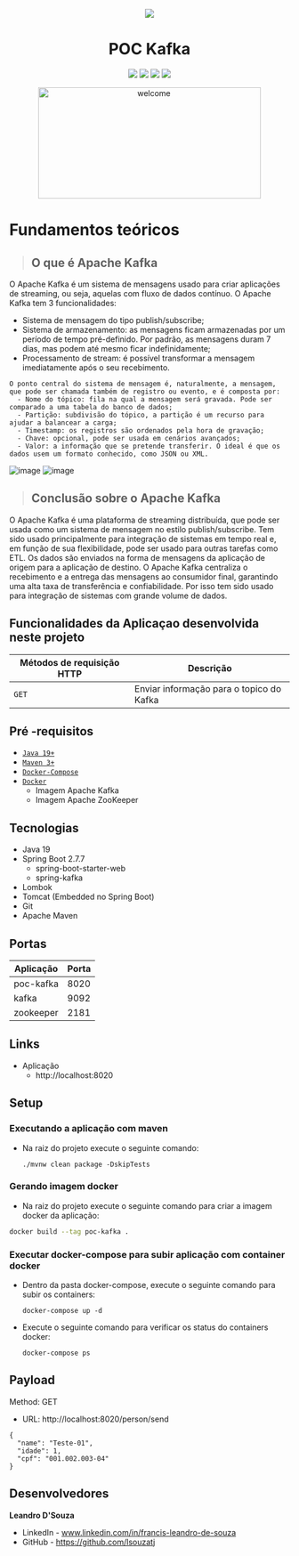 <div align="center">

![](https://img.shields.io/badge/Status-%20Concluído-green)
</div>

<div align="center">

# POC Kafka

![](https://img.shields.io/badge/Autor-Francis%20Leandro%20-brightgreen)
![](https://img.shields.io/badge/Language-java-brightgreen)
![](https://img.shields.io/badge/Framework-springboot-brightgreen)
![](https://img.shields.io/badge/Mensageria-Kafka-brightgreen)

</div> 

<div align="center">

<img src="https://github.com/lsouzatj/poc-kafka/blob/main/image.png" alt="welcome" width="400" height="200"/>
  
</div> 

# Fundamentos teóricos
>## O que é Apache Kafka
O Apache Kafka é um sistema de mensagens usado para criar aplicações de streaming, ou seja, aquelas com fluxo de dados contínuo.
O Apache Kafka tem 3 funcionalidades:
- Sistema de mensagem do tipo publish/subscribe;
- Sistema de armazenamento: as mensagens ficam armazenadas por um período de tempo pré-definido. Por padrão, as mensagens duram 7 dias, mas podem até mesmo ficar indefinidamente;
- Processamento de stream: é possível transformar a mensagem imediatamente após o seu recebimento.  

```
O ponto central do sistema de mensagem é, naturalmente, a mensagem, que pode ser chamada também de registro ou evento, e é composta por:
  - Nome do tópico: fila na qual a mensagem será gravada. Pode ser comparado a uma tabela do banco de dados;
  - Partição: subdivisão do tópico, a partição é um recurso para ajudar a balancear a carga;
  - Timestamp: os registros são ordenados pela hora de gravação;
  - Chave: opcional, pode ser usada em cenários avançados;
  - Valor: a informação que se pretende transferir. O ideal é que os dados usem um formato conhecido, como JSON ou XML.  
```
![image](https://user-images.githubusercontent.com/30552983/210133593-40cf447e-49c2-48cb-baa7-b72d99456d67.png)
![image](https://user-images.githubusercontent.com/30552983/210133583-e972363a-1e59-488b-9019-c177ef856a8a.png)

>## Conclusão sobre o Apache Kafka
O Apache Kafka é uma plataforma de streaming distribuída, que pode ser usada como um sistema de mensagem no estilo publish/subscribe.
Tem sido usado principalmente para integração de sistemas em tempo real e, em função de sua flexibilidade, pode ser usado para outras tarefas como ETL.
Os dados são enviados na forma de mensagens da aplicação de origem para a aplicação de destino.
O Apache Kafka centraliza o recebimento e a entrega das mensagens ao consumidor final, garantindo uma alta taxa de transferência e confiabilidade. Por isso tem sido usado para integração de sistemas com grande volume de dados.

## Funcionalidades da Aplicaçao desenvolvida neste projeto

| Métodos de requisição HTTP  | Descrição                                |
|-----------------------------|------------------------------------------|
| `GET`                       | Enviar informação para o topico do Kafka |

##  Pré -requisitos

- [ `Java 19+` ](https://www.oracle.com/java/technologies/downloads/#java19)
- [ `Maven 3+` ](https://maven.apache.org/download.cgi)
- [ `Docker-Compose` ](https://docs.docker.com/compose/install/)
- [ `Docker` ](https://www.docker.com/)
  - Imagem Apache Kafka
  - Imagem Apache ZooKeeper 

## Tecnologias
- Java 19
- Spring Boot 2.7.7
    - spring-boot-starter-web
    - spring-kafka
- Lombok
- Tomcat (Embedded no Spring Boot)
- Git
- Apache Maven

## Portas
| Aplicação | Porta |
|-----------|-------|
| poc-kafka | 8020  |
| kafka     | 9092  |
| zookeeper | 2181  |

## Links

- Aplicação
  - http://localhost:8020

## Setup

### Executando a aplicação com maven
- Na raiz do projeto execute o seguinte comando:
  ```
  ./mvnw clean package -DskipTests
  ```
  
### Gerando imagem docker
- Na raiz do projeto execute o seguinte comando para criar a imagem docker da aplicação:
```bash
docker build --tag poc-kafka .
```  

### Executar docker-compose para subir aplicação com container docker
- Dentro da pasta docker-compose, execute o seguinte comando para subir os containers:
  ```
  docker-compose up -d
  ```
- Execute o seguinte comando para verificar os status do containers docker:
  ```
  docker-compose ps
  ```
## Payload
Method: GET
  - URL: http://localhost:8020/person/send
  ```
{
    "name": "Teste-01",
    "idade": 1,
    "cpf": "001.002.003-04"
}
  ```

## Desenvolvedores

**Leandro D'Souza**
- LinkedIn - www.linkedin.com/in/francis-leandro-de-souza
- GitHub - https://github.com/lsouzatj